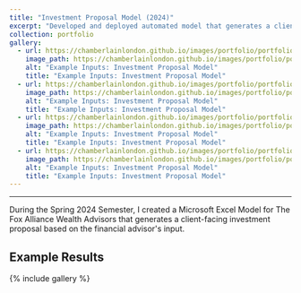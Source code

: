 ```yaml
---
title: "Investment Proposal Model (2024)"
excerpt: "Developed and deployed automated model that generates a client investment proposal based on financial advisor input"
collection: portfolio
gallery:
  - url: https://chamberlainlondon.github.io/images/portfolio/portfolio-4/IPA1.png
    image_path: https://chamberlainlondon.github.io/images/portfolio/portfolio-4/IPA1.png
    alt: "Example Inputs: Investment Proposal Model"
    title: "Example Inputs: Investment Proposal Model"
  - url: https://chamberlainlondon.github.io/images/portfolio/portfolio-4/IPA2.png
    image_path: https://chamberlainlondon.github.io/images/portfolio/portfolio-4/IPA2.png
    alt: "Example Inputs: Investment Proposal Model"
    title: "Example Inputs: Investment Proposal Model"
  - url: https://chamberlainlondon.github.io/images/portfolio/portfolio-4/IPA3.png
    image_path: https://chamberlainlondon.github.io/images/portfolio/portfolio-4/IPA3.png
    alt: "Example Inputs: Investment Proposal Model"
    title: "Example Inputs: Investment Proposal Model"
  - url: https://chamberlainlondon.github.io/images/portfolio/portfolio-4/IPA4.png
    image_path: https://chamberlainlondon.github.io/images/portfolio/portfolio-4/IPA4.png
    alt: "Example Inputs: Investment Proposal Model"
    title: "Example Inputs: Investment Proposal Model"
---
```

------

During the Spring 2024 Semester, I created a Microsoft Excel Model for The Fox Alliance Wealth Advisors that generates a client-facing investment proposal based on the financial advisor's input.

## Example Results

{% include gallery %}
